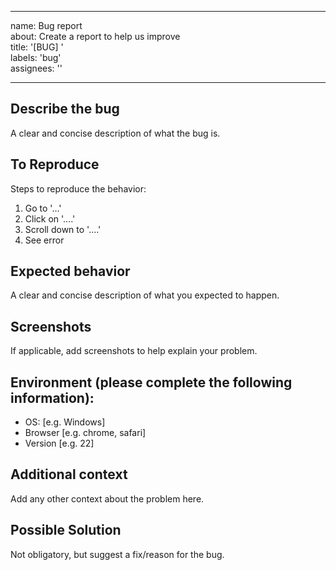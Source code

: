 
---
name: Bug report \
about: Create a report to help us improve \
title: '[BUG] ' \
labels: 'bug' \
assignees: '' 

---

## Describe the bug
A clear and concise description of what the bug is.

## To Reproduce
Steps to reproduce the behavior:
1. Go to '...'
2. Click on '....'
3. Scroll down to '....'
4. See error

## Expected behavior
A clear and concise description of what you expected to happen.

## Screenshots
If applicable, add screenshots to help explain your problem.

## Environment (please complete the following information):
- OS: [e.g. Windows]
- Browser [e.g. chrome, safari]
- Version [e.g. 22]

## Additional context
Add any other context about the problem here.

## Possible Solution
Not obligatory, but suggest a fix/reason for the bug.
